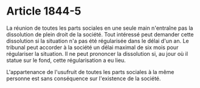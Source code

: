 # Article 1844-5

La réunion de toutes les parts sociales en une seule main n'entraîne pas la dissolution de plein droit de la société. Tout intéressé peut demander cette dissolution si la situation n'a pas été régularisée dans le délai d'un an. Le tribunal peut accorder à la société un délai maximal de six mois pour régulariser la situation. Il ne peut prononcer la dissolution si, au jour où il statue sur le fond, cette régularisation a eu lieu.

L'appartenance de l'usufruit de toutes les parts sociales à la même personne est sans conséquence sur l'existence de la société.
